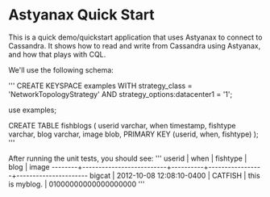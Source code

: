 Astyanax Quick Start
===========================

This is a quick demo/quickstart application that uses Astyanax to connect to Cassandra.  It shows how to read and write from Cassandra using Astyanax, and how that plays with CQL.

We'll use the following schema:

'''
  CREATE KEYSPACE examples WITH strategy_class = 'NetworkTopologyStrategy' AND strategy_options:datacenter1 = '1';
  
  use examples;

  CREATE TABLE fishblogs (
    userid varchar,
    when timestamp,
    fishtype varchar,
    blog varchar,
    image blob,
    PRIMARY KEY (userid, when, fishtype)
  );
'''

After running the unit tests, you should see:
'''
   userid | when                     | fishtype | blog            | image
   --------+--------------------------+----------+-----------------+----------------------
   bigcat | 2012-10-08 12:08:10-0400 |  CATFISH | this is myblog. | 01000000000000000000
'''
 
